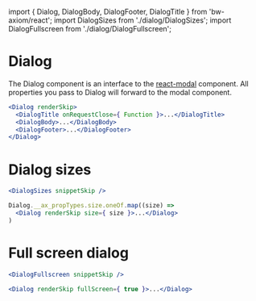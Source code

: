 import { Dialog, DialogBody, DialogFooter, DialogTitle } from 'bw-axiom/react';
import DialogSizes from './dialog/DialogSizes';
import DialogFullscreen from './dialog/DialogFullscreen';

# Dialog

The Dialog component is an interface to the [react-modal](https://github.com/reactjs/react-modal) component. All properties you pass to Dialog will forward to the modal component.

```jsx
<Dialog renderSkip>
  <DialogTitle onRequestClose={ Function }>...</DialogTitle>
  <DialogBody>...</DialogBody>
  <DialogFooter>...</DialogFooter>
</Dialog>
```


# Dialog sizes

```jsx
<DialogSizes snippetSkip />
```

```jsx
Dialog.__ax_propTypes.size.oneOf.map((size) => 
  <Dialog renderSkip size={ size }>...</Dialog>
)
```


# Full screen dialog

```jsx
<DialogFullscreen snippetSkip />
```

```jsx
<Dialog renderSkip fullScreen={ true }>...</Dialog>
```
